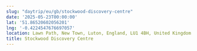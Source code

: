 ```yaml
---
slug: "daytrip/eu/gb/stockwood-discovery-centre"
date: '2025-05-23T00:00:00'
lat: '51.86520602056201'
lng: '-0.4224547676697057'
location: Lawn Path, New Town, Luton, England, LU1 4BH, United Kingdom
title: Stockwood Discovery Centre
---
```



